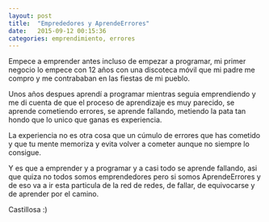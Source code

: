 ```yaml
---
layout: post
title:  "Emprededores y AprendeErrores"
date:   2015-09-12 00:15:36
categories: emprendimiento, errores
---
```


Empece a emprender antes incluso de empezar a programar, mi primer negocio lo
empece con 12 años con una discoteca móvil que mi padre me compro y me contrababan
en las fiestas de mi pueblo.

Unos años despues aprendí a programar mientras seguia emprendiendo y me di cuenta
de que el proceso de aprendizaje es muy parecido, se aprende cometiendo errores,
se aprende fallando, metiendo la pata tan hondo que lo unico que ganas es experiencia.

La experiencia no es otra cosa que un cúmulo de errores que has cometido y que
tu mente memoriza y evita volver a cometer aunque no siempre lo consigue.


Y es que a emprender y a programar y a casi todo se aprende fallando, asi que
quiza no todos somos emprendedores pero si somos AprendeErrores y de eso va a ir
esta particula de la red de redes, de fallar, de equivocarse y de aprender por el camino.

Castillosa :)
